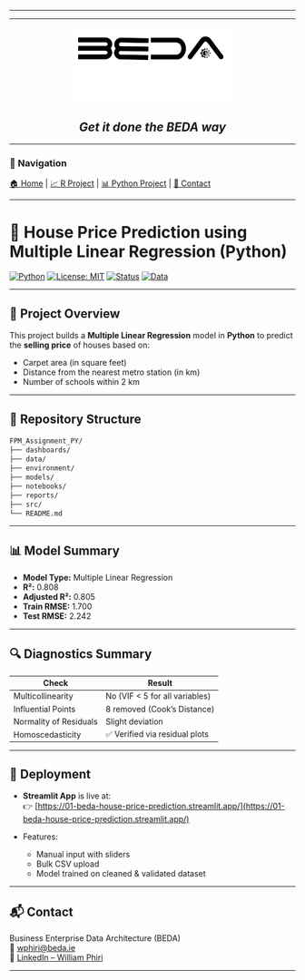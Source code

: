 
---
---

<p align="center">
  <img src="./BEDA_logo3.png" alt="BEDA Logo" width="280"/>
  <h2 align="center"><i>Get it done the BEDA way</i></h2>
</p>

---

### 🔗 Navigation  
[🏠 Home](./index.md) | [📈 R Project](https://github.com/kochezz/002-house-price-prediction-R) | [📊 Python Project](https://kochezz.github.io/001-house-price-prediction-python/) | [📧 Contact](mailto:wphiri@beda.ie)

---

# 🏡 House Price Prediction using Multiple Linear Regression (Python)

[![Python](https://img.shields.io/badge/Built%20With-Python-blue?logo=python)](https://www.python.org/)
[![License: MIT](https://img.shields.io/badge/License-MIT-yellow.svg)](https://opensource.org/licenses/MIT)
[![Status](https://img.shields.io/badge/Status-Complete-brightgreen.svg)]()
[![Data](https://img.shields.io/badge/Data-Cleaned-lightgrey)]()

---

## 📘 Project Overview

This project builds a **Multiple Linear Regression** model in **Python** to predict the **selling price** of houses based on:

- Carpet area (in square feet)
- Distance from the nearest metro station (in km)
- Number of schools within 2 km

---

## 📂 Repository Structure

```
FPM_Assignment_PY/
├── dashboards/
├── data/
├── environment/
├── models/
├── notebooks/
├── reports/
├── src/
└── README.md
```

---

## 📊 Model Summary

- **Model Type:** Multiple Linear Regression
- **R²:** 0.808
- **Adjusted R²:** 0.805
- **Train RMSE:** 1.700
- **Test RMSE:** 2.242

---

## 🔍 Diagnostics Summary

| Check                   | Result                         |
|------------------------|--------------------------------|
| Multicollinearity      | No (VIF < 5 for all variables) |
| Influential Points     | 8 removed (Cook’s Distance)    |
| Normality of Residuals | Slight deviation               |
| Homoscedasticity       | ✅ Verified via residual plots  |

---

## 🚀 Deployment

- **Streamlit App** is live at:  
  👉 [https://01-beda-house-price-prediction.streamlit.app/](https://01-beda-house-price-prediction.streamlit.app/)

- Features:
  - Manual input with sliders
  - Bulk CSV upload
  - Model trained on cleaned & validated dataset

---

## 📬 Contact

Business Enterprise Data Architecture (BEDA)  
📩 [wphiri@beda.ie](mailto:wphiri@beda.ie)  
🔗 [LinkedIn – William Phiri](https://www.linkedin.com/in/william-phiri-866b8443/)

---
